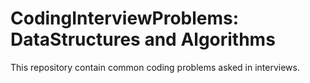 # CodingInterviewProblems: DataStructures and Algorithms

This repository contain common coding problems asked in interviews.
